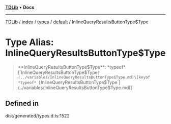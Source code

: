 [**TDLib**](../../../../../../README.md) • **Docs**

***

[TDLib](../../../../../../modules.md) / [index](../../../../../README.md) / [types](../../../README.md) / [default](../README.md) / InlineQueryResultsButtonType$Type

# Type Alias: InlineQueryResultsButtonType$Type

> **InlineQueryResultsButtonType$Type**: *typeof* [`InlineQueryResultsButtonType$Type`](../variables/InlineQueryResultsButtonType$Type.md)\[keyof *typeof* [`InlineQueryResultsButtonType$Type`](../variables/InlineQueryResultsButtonType$Type.md)\]

## Defined in

dist/generated/types.d.ts:1522
